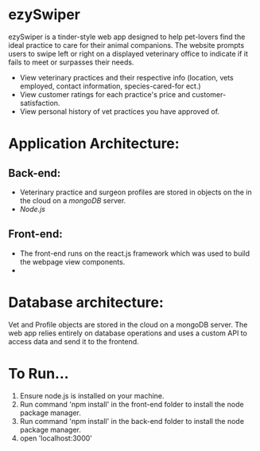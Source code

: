 # ezySwiper
ezySwiper is a tinder-style web app designed to help pet-lovers find the ideal practice to care for their animal companions. The website prompts users to swipe left or right on a displayed veterinary office to indicate if it fails to meet or surpasses their needs. 

 - View veterinary practices and their respective info (location, vets employed, contact information, species-cared-for ect.) 
 - View customer ratings for each practice's price and customer-satisfaction. 
 - View personal history of vet practices you have approved of. 
 
# Application Architecture:

## Back-end:
 - Veterinary practice and surgeon profiles are stored in objects on the in the cloud on a *mongoDB* server.   
 - *Node.js*

## Front-end:  
-  The front-end runs on the react.js framework which was used to build the webpage view components. 
- 

# Database architecture: 
Vet and Profile objects are stored in the cloud on a mongoDB server.  The web app relies entirely on database operations and uses a custom API to access data and send it to the frontend.

# To Run...
1. Ensure node.js is installed on your machine. 
2. Run command 'npm install' in the front-end folder to install the node package manager.  
3. Run command 'npm install' in the back-end folder to install the node package manager.   
4. open 'localhost:3000'
